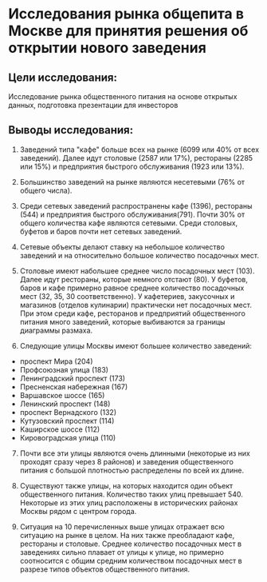 # Исследования рынка общепита в Москве для принятия решения об открытии нового заведения

## Цели исследования:
Исследование рынка общественного питания на основе открытых данных, подготовка презентации для инвесторов

## Выводы исследования:

1. Заведений типа "кафе" больше всех на рынке (6099 или 40% от всех заведений). Далее идут столовые (2587 или 17%), рестораны (2285 или 15%) и предприятия быстрого обслуживания (1923 или 13%).

2. Большинство заведений на рынке являются несетевыми (76% от общего числа).

3. Среди сетевых заведений распространены кафе (1396), рестораны (544) и предприятия быстрого обслуживания(791). Почти 30% от общего количества кафе являются сетевыми. Среди столовых, буфетов и баров почти нет сетевых заведений.

4. Сетевые объекты делают ставку на небольшое количество заведений и на относительно большое количество посадочных мест.

5. Столовые имеют набольшее среднее число посадочных мест (103). Далее идут рестораны, которые немного отстают (80). У буфетов, баров и кафе примерно равное среднее количество посадочных мест (32, 35, 30 соответственно). У кафетериев, закусочных и магазинов (отделов кулинарии) практически нет посадочных мест. При этом среди кафе, ресторанов и предприятий общественного питания много заведений, которые выбиваются за границы диаграммы размаха.

6. Следующие улицы Москвы имеют большее количество заведений:
- проспект Мира (204)
- Профсоюзная улица (183)
- Ленинградский проспект (173)
- Пресненская набережная (167)
- Варшавское шоссе (165)
- Ленинский проспект (148)
- проспект Вернадского (132)
- Кутузовский проспект (114)
- Каширское шоссе (112)
- Кировоградская улица (110)

7. Почти все эти улицы являются очень длинными (некоторые из них проходят сразу через 8 районов) и заведения общественного питания с большой плотностью распределены по всей их длине.

8. Существуют также улицы, на которых находится один объект общественного питания. Количество таких улиц превышает 540. Некоторые из этих улиц расположены в исторических районах Москвы рядом с центром города.

9. Ситуация на 10 перечисленных выше улицах отражает всю ситуацию на рынке в целом. На них также преобладают кафе, рестораны и столовые. Среднее количество посадочных мест в заведениях сильно плавает от улицы к улице, но примерно соотносится с общим средним количеством посадочных мест в разрезе типов объектов общественного питания.
